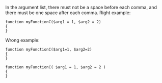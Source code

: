 In the argument list, there must not be a space before each comma, and there must be one space after each comma.
Right example:

    function myFunctionC($arg1 = 1, $arg2 = 2)
    {
    }

Wrong example:

    function myFunctionC($arg1=1, $arg2=2)
    {
    }
    
    function myFunctionC( $arg1 = 1, $arg2 = 2 )
    {
    }